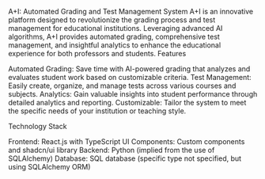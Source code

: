 A+I: Automated Grading and Test Management System
A+I is an innovative platform designed to revolutionize the grading process and test management for educational institutions. Leveraging advanced AI algorithms, A+I provides automated grading, comprehensive test management, and insightful analytics to enhance the educational experience for both professors and students.
Features

Automated Grading: Save time with AI-powered grading that analyzes and evaluates student work based on customizable criteria.
Test Management: Easily create, organize, and manage tests across various courses and subjects.
Analytics: Gain valuable insights into student performance through detailed analytics and reporting.
Customizable: Tailor the system to meet the specific needs of your institution or teaching style.

Technology Stack

Frontend: React.js with TypeScript
UI Components: Custom components and shadcn/ui library
Backend: Python (implied from the use of SQLAlchemy)
Database: SQL database (specific type not specified, but using SQLAlchemy ORM)
